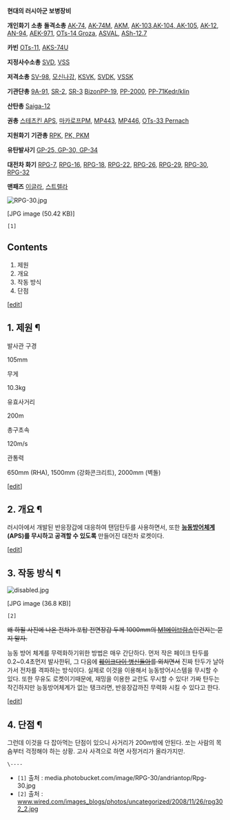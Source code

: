 **현대의 러시아군 보병장비**

**개인화기**
**소총**
**돌격소총**
[AK-74](AK-74.md), [AK-74M](AK-74M.md), [AKM](AKM.md), [AK-103,AK-104, AK-105](%EC%88%98%EC%B6%9C%ED%98%95%20AK%20%EC%8B%9C%EB%A6%AC%EC%A6%88#s-2.3.md), [AK-12](AK-12.md), [AN-94](AN-94.md),
[AEK-971](AEK-971.md), [OTs-14 Groza](Groza.md), [ASVAL](AS%20VAL.md), [ASh-12.7](ASh-12.7.md)

**카빈**
[OTs-11](OTs-11.md), [AKS-74U](AKS-74U.md)

**지정사수소총**
[SVD](SVD.md), [VSS](Vintorez.md)

**저격소총**
[SV-98](SV-98.md), [모신나강](%EB%AA%A8%EC%8B%A0%EB%82%98%EA%B0%95.md),
[KSVK](KSVK.md), [SVDK](SVDK.md), [VSSK](VSSK.md)

**기관단총**
[9A-91](9A-91.md), [SR-2](SR-2.md), [SR-3](Vikhr.md) [BizonPP-19](Bizon%20PP-19.md), [PP-2000](PP-2000.md), [PP-71Kedr/klin](PP-71%20Kedr/klin.md)

**산탄총**
[Saiga-12](Saiga-12.md)

**권총**
[스테츠킨 APS](%EC%8A%A4%ED%85%8C%EC%B8%A0%ED%82%A8%20APS.md), [마카로프PM](%EB%A7%88%EC%B9%B4%EB%A1%9C%ED%94%84%20PM.md), [MP443](MP443.md),
[MP446](MP446.md), [OTs-33 Pernach](OTs-33%20Pernach.md)

**지원화기**
**기관총**
[RPK](RPK.md), [PK, PKM](PKM.md)

**유탄발사기**
[GP-25, GP-30, GP-34](GP-25.md)

**대전차 화기**
[RPG-7](RPG-7.md), [RPG-16](RPG-16.md), [RPG-18](RPG-18.md),
[RPG-22](RPG-22.md), [RPG-26](RPG-26.md), [RPG-29](RPG-29.md),
[RPG-30](RPG-30.md), [RPG-32](RPG-32.md)

**맨패즈**
[이글라](%EC%9D%B4%EA%B8%80%EB%9D%BC#s-2.md),
[스트렐라](%EC%8A%A4%ED%8A%B8%EB%A0%90%EB%9D%BC.md)

  

![RPG-30.jpg](//rv.wkcdn.net/http://rigvedawiki.net/r1/pds/RPG-30.jpg)

[JPG image (50.42 KB)]

  
`[1]`  

## Contents

    

1. 제원 
2. 개요 
3. 작동 방식 
4. 단점 

[[edit](http://rigvedawiki.net/r1/wiki.php/RPG-30?action=edit&section=1)]

## 1. 제원 ¶

발사관 구경

105mm

무게

10.3kg

유효사거리

200m

총구초속

120m/s

관통력

650mm (RHA), 1500mm (강화콘크리트), 2000mm (벽돌)

[[edit](http://rigvedawiki.net/r1/wiki.php/RPG-30?action=edit&section=2)]

## 2. 개요 ¶

러시아에서 개발된 반응장갑에 대응하여 탠덤탄두를 사용하면서, 또한
**[능동방어체계](%EB%8A%A5%EB%8F%99%EB%B0%A9%EC%96%B4%EC%B2%B4%EA%B3%84.md)(APS)를
무시하고 공격할 수 있도록** 만들어진 대전차 로켓이다.

  

[[edit](http://rigvedawiki.net/r1/wiki.php/RPG-30?action=edit&section=3)]

## 3. 작동 방식 ¶

![disabled.jpg](//rv.wkcdn.net/http://rigvedawiki.net/r1/pds/disabled.jpg)

[JPG image (36.8 KB)]

  
`[2]`

  

<del>왜 하필 사진에 나온 전차가 포탑 전면장갑 두께 1000mm의 [M1에이브람스](M1%20%EC%97%90%EC%9D%B4%EB%B8%8C%EB%9E%8C%EC%8A%A4.md)인건지는 묻지
말자.</del>

  

능동 방어 체계를 무력화하기위한 방법은 매우 간단하다. 먼저 작은 페이크 탄두를 0.2~0.4초먼저 발사한뒤, 그 다음에 <del>[훼이크다이 병신들아](%ED%9B%BC%EC%9D%B4%ED%81%AC%EB%8B%A4%20%EC%9D%B4%20%EB%B3%91%EC%8B%A0%EB%93%A4%EC%95%84.md)를 외치면서</del> 진짜 탄두가 날아가서 전차를 격파하는 방식이다. 실제로 이것을 이용해서
능동방어시스템을 무시할 수 있다. 또한 무유도 로켓이기때문에, 재밍을 이용한 교란도 무시할 수 있다! 가짜 탄두는 작긴하지만 능동방어체계가
없는 탱크라면, 반응장갑까진 무력화 시킬 수 있다고 한다.

  

[[edit](http://rigvedawiki.net/r1/wiki.php/RPG-30?action=edit&section=4)]

## 4. 단점 ¶

그런데 이것을 다 잡아먹는 단점이 있으니 사거리가 200m밖에 안된다. 쏘는 사람의 목숨부터 걱정해야 하는 상황. 고사 사격으로 하면
사정거리가 올라가지만.

`\----`

  * `[1]` 출처 : media.photobucket.com/image/RPG-30/andriantop/Rpg-30.jpg
  * `[2]` 출처 : www.wired.com/images_blogs/photos/uncategorized/2008/11/26/rpg302_2.jpg

